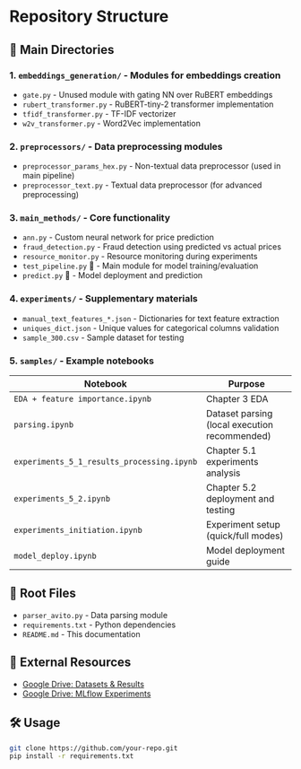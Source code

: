 # Repository Structure

## 📁 Main Directories

### 1. `embeddings_generation/` - Modules for embeddings creation
- `gate.py` - Unused module with gating NN over RuBERT embeddings  
- `rubert_transformer.py` - RuBERT-tiny-2 transformer implementation  
- `tfidf_transformer.py` - TF-IDF vectorizer  
- `w2v_transformer.py` - Word2Vec implementation  

### 2. `preprocessors/` - Data preprocessing modules
- `preprocessor_params_hex.py` - Non-textual data preprocessor (used in main pipeline)  
- `preprocessor_text.py` - Textual data preprocessor (for advanced preprocessing)  

### 3. `main_methods/` - Core functionality
- `ann.py` - Custom neural network for price prediction  
- `fraud_detection.py` - Fraud detection using predicted vs actual prices  
- `resource_monitor.py` - Resource monitoring during experiments  
- `test_pipeline.py` 🚀 - Main module for model training/evaluation  
- `predict.py` 🚀 - Model deployment and prediction  

### 4. `experiments/` - Supplementary materials
- `manual_text_features_*.json` - Dictionaries for text feature extraction  
- `uniques_dict.json` - Unique values for categorical columns validation  
- `sample_300.csv` - Sample dataset for testing  

### 5. `samples/` - Example notebooks
| Notebook | Purpose |
|----------|---------|
| `EDA + feature importance.ipynb` | Chapter 3 EDA |
| `parsing.ipynb` | Dataset parsing (local execution recommended) |
| `experiments_5_1_results_processing.ipynb` | Chapter 5.1 experiments analysis |
| `experiments_5_2.ipynb` | Chapter 5.2 deployment and testing |
| `experiments_initiation.ipynb` | Experiment setup (quick/full modes) |
| `model_deploy.ipynb` | Model deployment guide |

## 📄 Root Files
- `parser_avito.py` - Data parsing module  
- `requirements.txt` - Python dependencies  
- `README.md` - This documentation  

## 🔗 External Resources
- [Google Drive: Datasets & Results](https://drive.google.com/drive/folders/10uxDBjledOSIg6biJpLv6WgCMVQqzesT)  
- [Google Drive: MLflow Experiments](https://drive.google.com/drive/folders/195Ie1O3SPhwsoMSiLTUydNI-9Tf_QnU7)  

## 🛠️ Usage
```bash
git clone https://github.com/your-repo.git
pip install -r requirements.txt
   
